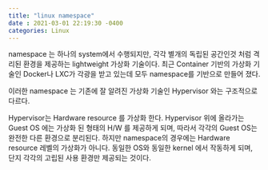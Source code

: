 ```yaml
---
title: "linux namespace"
date : 2021-03-01 22:19:30 -0400
categories: Linux
---
```




namespace 는 하나의 system에서 수행되지만, 각각 별개의 독립된 공간인것 처럼 격리된 환경을 제공하는 lightweight 가상화 기술이다. 최근 Container 기반의 가상화 기술인 Docker나 LXC가 각광을 받고 있는데 모두 namespace를 기반으로 만들어 졌다. 



이러한 namespace 는 기존에 잘 알려진 가상화 기술인 Hypervisor 와는 구조적으로 다르다.



  Hypervisor는 Hardware resource 를 가상화 한다. Hypervisor 위에 올라가는 Guest OS 에는 가상화 된 형태의 H/W 를 제공하게 되며, 따라서 각각의 Guest OS는 완전한 다른 환경으로 분리된다. 하지만 namespace의 경우에는 Hardware resource 레벨의 가상화가 아니다. 동일한 OS와 동일한 kernel 에서 작동하게 되며, 단지 각각의 고립된 사용 환경만 제공되는 것이다.


